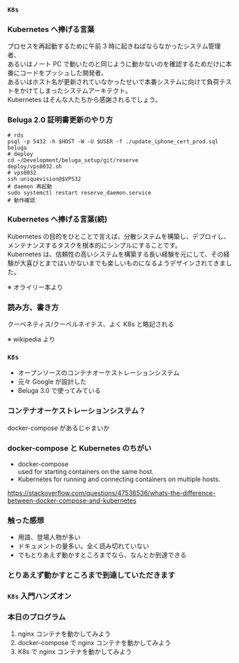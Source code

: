 ### `K8s`



### Kubernetes へ捧げる言葉    
プロセスを再起動するために午前 3 時に起きねばならなかったシステム管理者、   
あるいはノート PC で動いたのと同じように動かないのを確認するためだけに本番にコードをプッシュした開発者、     
あるいはホスト名が更新されていなかったせいで本番システムに向けて負荷テストをかけてしまったシステムアーキテクト。   
Kubernetes はそんな人たちから感謝されるでしょう。   



### Beluga 2.0 証明書更新のやり方
```
# rds
psql -p 5432 -h $HOST -W -U $USER -f ./update_iphone_cert_prod.sql beluga
# deploy
cd ~/Development/beluga_setup/git/reserve
deploy/vps0032.sh
# vps0032
ssh uniquevision@$VPS32
# daemon 再起動
sudo systemctl restart reserve_daemon.service
# 動作確認
```



### Kubernetes へ捧げる言葉(続)     
Kubernetes の目的をひとことで言えば、分散システムを構築し、デプロイし、メンテナンスするタスクを根本的にシンプルにすることです。    
Kubernetes は、信頼性の高いシステムを構築する長い経験を元にして、その経験が大喜びとまではいかないまでも楽しいものになるようデザインされてきました。   

※ オライリー本より



### 読み方、書き方  
クーベネティス/クーベルネイテス、よく K8s と略記される   

※ wikipedia より



### `K8s`   
* オープンソースのコンテナオーケストレーションシステム
* 元々 Google が設計した
* Beluga 3.0 で使ってみている



### コンテナオーケストレーションシステム？  
docker-compose があるじゃまいか



### docker-compose と Kubernetes のちがい    
* docker-compose    
used for starting containers on the same host.  
* Kubernetes
for running and connecting containers on multiple hosts.    

https://stackoverflow.com/questions/47536536/whats-the-difference-between-docker-compose-and-kubernetes



### 触った感想
* 用語、登場人物が多い
* ドキュメントの量多い。全く読み切れていない
* でもとりあえず動かすところまでなら、なんとか到達できる



### とりあえず動かすところまで到達していただきます



### `K8s` 入門ハンズオン



### 本日のプログラム
1. nginx コンテナを動かしてみよう
1. docker-compose で nginx コンテナを動かしてみよう
1. K8s で nginx コンテナを動かしてみよう
